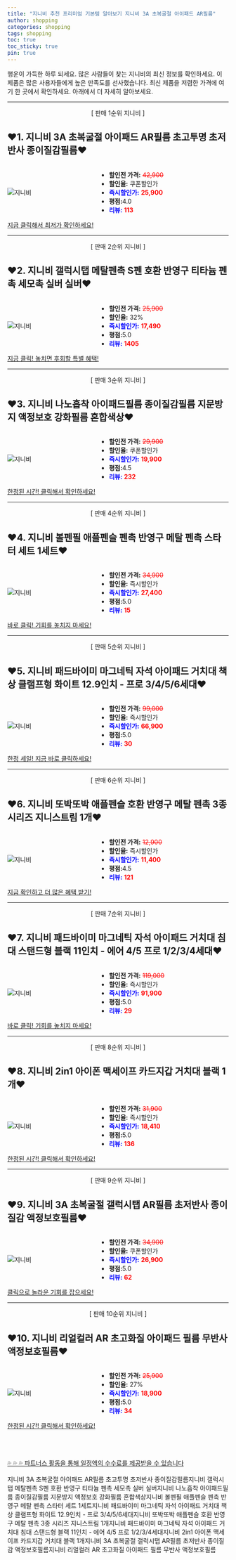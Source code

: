 ```yaml
---
title: "지니비 추천 프리미엄 기본템 알아보기 지니비 3A 초복굴절 아이패드 AR필름"
author: shopping
categories: shopping
tags: shopping
toc: true
toc_sticky: true
pin: true
---
```

행운이 가득한 하루 되세요. 많은 사람들이 찾는 지니비의 최신 정보를 확인하세요. 이 제품은 많은 사용자들에게 높은 만족도를 선사했습니다. 최신 제품을 저렴한 가격에 여기 한 곳에서 확인하세요. 아래에서 더 자세히 알아보세요.

---
<p class="toplist" style="margin: 0 auto; display: block; width: fit-content;">[ 판매 1순위 지니비 ]</p>

<h2><strong>❤️1. 지니비 3A 초복굴절 아이패드 AR필름 초고투명 초저반사 종이질감필름❤️</strong></h2>

<div style="display: flex; align-items: center;">
    <div style="flex: 0.4;">
        <img src="https://thumbnail10.coupangcdn.com/thumbnails/remote/230x230ex/image/vendor_inventory/df77/c1b4e86833b93da4ed9bd2ee88a5bf15e8321509a117cac99f5f51f8d593.jpg" alt="지니비" style="max-width: 100%;">
    </div>
    <div style="flex: 0.6; margin-left: 10px;">
        <ul>
            <li><strong>할인전 가격:</strong> <del style="color: red;">42,900</del></li>
            <li><strong>할인율:</strong> 쿠폰할인가</li>
            <li><span style='color:blue'><strong>즉시할인가:</strong></span> <span style='color:red'><strong>25,900</strong></span></li>
            <li><strong>평점:</strong>4.0</li>
            <li><span style='color:blue'><strong>리뷰:</strong></span> <span style='color:red'><strong>113</strong></span></li>
        </ul>
    </div>
</div>
<div class="center">
    <a href="https://William4Davisa.github.io?lptag=AF9450613&subid=githubio&pageKey=7900330471&traceid=V0-153&itemId=21649215312&vendorItemId=90143674706" class="myButton">
        지금 클릭해서 최저가 확인하세요!
    </a>
</div>


---
<p class="toplist" style="margin: 0 auto; display: block; width: fit-content;">[ 판매 2순위 지니비 ]</p>

<h2><strong>❤️2. 지니비 갤럭시탭 메탈펜촉 S펜 호환 반영구 티타늄 펜촉 세모촉 실버 실버❤️</strong></h2>

<div style="display: flex; align-items: center;">
    <div style="flex: 0.4;">
        <img src="https://thumbnail6.coupangcdn.com/thumbnails/remote/230x230ex/image/vendor_inventory/608f/6bc96b13368a2844423fd530ea8f1ae5e17181cf093bf20ec5510d7fcc4b.jpg" alt="지니비" style="max-width: 100%;">
    </div>
    <div style="flex: 0.6; margin-left: 10px;">
        <ul>
            <li><strong>할인전 가격:</strong> <del style="color: red;">25,900</del></li>
            <li><strong>할인율:</strong> 32%</li>
            <li><span style='color:blue'><strong>즉시할인가:</strong></span> <span style='color:red'><strong>17,490</strong></span></li>
            <li><strong>평점:</strong>5.0</li>
            <li><span style='color:blue'><strong>리뷰:</strong></span> <span style='color:red'><strong>1405</strong></span></li>
        </ul>
    </div>
</div>
<div class="center">
    <a href="https://William4Davisa.github.io?lptag=AF9450613&subid=githubio&pageKey=7247501215&traceid=V0-153&itemId=18428284642&vendorItemId=85573422025" class="myButton">
        지금 클릭! 놓치면 후회할 특별 혜택!
    </a>
</div>


---
<p class="toplist" style="margin: 0 auto; display: block; width: fit-content;">[ 판매 3순위 지니비 ]</p>

<h2><strong>❤️3. 지니비 나노흡착 아이패드필름 종이질감필름 지문방지 액정보호 강화필름 혼합색상❤️</strong></h2>

<div style="display: flex; align-items: center;">
    <div style="flex: 0.4;">
        <img src="https://thumbnail6.coupangcdn.com/thumbnails/remote/230x230ex/image/vendor_inventory/0fd8/e21106d9a1193ca9dddf50afa628fc91f8fda09b2cea17537ae921990d36.jpg" alt="지니비" style="max-width: 100%;">
    </div>
    <div style="flex: 0.6; margin-left: 10px;">
        <ul>
            <li><strong>할인전 가격:</strong> <del style="color: red;">29,900</del></li>
            <li><strong>할인율:</strong> 쿠폰할인가</li>
            <li><span style='color:blue'><strong>즉시할인가:</strong></span> <span style='color:red'><strong>19,900</strong></span></li>
            <li><strong>평점:</strong>4.5</li>
            <li><span style='color:blue'><strong>리뷰:</strong></span> <span style='color:red'><strong>232</strong></span></li>
        </ul>
    </div>
</div>
<div class="center">
    <a href="https://William4Davisa.github.io?lptag=AF9450613&subid=githubio&pageKey=7360258906&traceid=V0-153&itemId=18961251580&vendorItemId=87357347166" class="myButton">
        한정된 시간! 클릭해서 확인하세요!
    </a>
</div>


---
<p class="toplist" style="margin: 0 auto; display: block; width: fit-content;">[ 판매 4순위 지니비 ]</p>

<h2><strong>❤️4. 지니비 볼펜필 애플펜슬 펜촉 반영구 메탈 펜촉 스타터 세트 1세트❤️</strong></h2>

<div style="display: flex; align-items: center;">
    <div style="flex: 0.4;">
        <img src="https://thumbnail10.coupangcdn.com/thumbnails/remote/230x230ex/image/vendor_inventory/9ac8/edca263689305ee11dd3c28fa18b218f4a40ecb1957d401e63cd7187d83e.jpg" alt="지니비" style="max-width: 100%;">
    </div>
    <div style="flex: 0.6; margin-left: 10px;">
        <ul>
            <li><strong>할인전 가격:</strong> <del style="color: red;">34,900</del></li>
            <li><strong>할인율:</strong> 즉시할인가</li>
            <li><span style='color:blue'><strong>즉시할인가:</strong></span> <span style='color:red'><strong>27,400</strong></span></li>
            <li><strong>평점:</strong>5.0</li>
            <li><span style='color:blue'><strong>리뷰:</strong></span> <span style='color:red'><strong>15</strong></span></li>
        </ul>
    </div>
</div>
<div class="center">
    <a href="https://William4Davisa.github.io?lptag=AF9450613&subid=githubio&pageKey=8011198529&traceid=V0-153&itemId=22351001854&vendorItemId=89396352033" class="myButton">
        바로 클릭! 기회를 놓치지 마세요!
    </a>
</div>


---
<p class="toplist" style="margin: 0 auto; display: block; width: fit-content;">[ 판매 5순위 지니비 ]</p>

<h2><strong>❤️5. 지니비 패드바이미 마그네틱 자석 아이패드 거치대 책상 클램프형 화이트 12.9인치 - 프로 3/4/5/6세대❤️</strong></h2>

<div style="display: flex; align-items: center;">
    <div style="flex: 0.4;">
        <img src="https://thumbnail7.coupangcdn.com/thumbnails/remote/230x230ex/image/vendor_inventory/37ef/877f50c6096b9e8b7778a9f237ee95ed5a401d14e1a4797cbf97adbe4d75.jpg" alt="지니비" style="max-width: 100%;">
    </div>
    <div style="flex: 0.6; margin-left: 10px;">
        <ul>
            <li><strong>할인전 가격:</strong> <del style="color: red;">99,000</del></li>
            <li><strong>할인율:</strong> 즉시할인가</li>
            <li><span style='color:blue'><strong>즉시할인가:</strong></span> <span style='color:red'><strong>66,900</strong></span></li>
            <li><strong>평점:</strong>5.0</li>
            <li><span style='color:blue'><strong>리뷰:</strong></span> <span style='color:red'><strong>30</strong></span></li>
        </ul>
    </div>
</div>
<div class="center">
    <a href="https://William4Davisa.github.io?lptag=AF9450613&subid=githubio&pageKey=8085573993&traceid=V0-153&itemId=22816056454&vendorItemId=90143498363" class="myButton">
        한정 세일! 지금 바로 클릭하세요!
    </a>
</div>


---
<p class="toplist" style="margin: 0 auto; display: block; width: fit-content;">[ 판매 6순위 지니비 ]</p>

<h2><strong>❤️6. 지니비 또박또박 애플펜슬 호환 반영구 메탈 펜촉 3종 시리즈 지니스트림 1개❤️</strong></h2>

<div style="display: flex; align-items: center;">
    <div style="flex: 0.4;">
        <img src="https://thumbnail6.coupangcdn.com/thumbnails/remote/230x230ex/image/vendor_inventory/8cb6/77e3e29123c8d53b45a3652b927a78c843c1ef17dcaa8c3400899566f0cf.jpg" alt="지니비" style="max-width: 100%;">
    </div>
    <div style="flex: 0.6; margin-left: 10px;">
        <ul>
            <li><strong>할인전 가격:</strong> <del style="color: red;">12,900</del></li>
            <li><strong>할인율:</strong> 즉시할인가</li>
            <li><span style='color:blue'><strong>즉시할인가:</strong></span> <span style='color:red'><strong>11,400</strong></span></li>
            <li><strong>평점:</strong>4.5</li>
            <li><span style='color:blue'><strong>리뷰:</strong></span> <span style='color:red'><strong>121</strong></span></li>
        </ul>
    </div>
</div>
<div class="center">
    <a href="https://William4Davisa.github.io?lptag=AF9450613&subid=githubio&pageKey=6813973116&traceid=V0-153&itemId=16127988686&vendorItemId=89058748434" class="myButton">
        지금 확인하고 더 많은 혜택 받기!
    </a>
</div>


---
<p class="toplist" style="margin: 0 auto; display: block; width: fit-content;">[ 판매 7순위 지니비 ]</p>

<h2><strong>❤️7. 지니비 패드바이미 마그네틱 자석 아이패드 거치대 침대 스탠드형 블랙 11인치 - 에어 4/5 프로 1/2/3/4세대❤️</strong></h2>

<div style="display: flex; align-items: center;">
    <div style="flex: 0.4;">
        <img src="https://thumbnail9.coupangcdn.com/thumbnails/remote/230x230ex/image/vendor_inventory/e6a6/f6eb49ea8055e782aa7a5d3f01efc5da04870640982e4617f070858858a2.jpg" alt="지니비" style="max-width: 100%;">
    </div>
    <div style="flex: 0.6; margin-left: 10px;">
        <ul>
            <li><strong>할인전 가격:</strong> <del style="color: red;">119,000</del></li>
            <li><strong>할인율:</strong> 즉시할인가</li>
            <li><span style='color:blue'><strong>즉시할인가:</strong></span> <span style='color:red'><strong>91,900</strong></span></li>
            <li><strong>평점:</strong>5.0</li>
            <li><span style='color:blue'><strong>리뷰:</strong></span> <span style='color:red'><strong>29</strong></span></li>
        </ul>
    </div>
</div>
<div class="center">
    <a href="https://William4Davisa.github.io?lptag=AF9450613&subid=githubio&pageKey=8085584670&traceid=V0-153&itemId=22816108735&vendorItemId=90143512538" class="myButton">
        바로 클릭! 기회를 놓치지 마세요!
    </a>
</div>


---
<p class="toplist" style="margin: 0 auto; display: block; width: fit-content;">[ 판매 8순위 지니비 ]</p>

<h2><strong>❤️8. 지니비 2in1 아이폰 맥세이프 카드지갑 거치대 블랙 1개❤️</strong></h2>

<div style="display: flex; align-items: center;">
    <div style="flex: 0.4;">
        <img src="https://thumbnail7.coupangcdn.com/thumbnails/remote/230x230ex/image/vendor_inventory/3744/e1313db8325771901e0c17e740b6860549bf4c224feab96a2ca4ae303829.jpeg" alt="지니비" style="max-width: 100%;">
    </div>
    <div style="flex: 0.6; margin-left: 10px;">
        <ul>
            <li><strong>할인전 가격:</strong> <del style="color: red;">31,900</del></li>
            <li><strong>할인율:</strong> 즉시할인가</li>
            <li><span style='color:blue'><strong>즉시할인가:</strong></span> <span style='color:red'><strong>18,410</strong></span></li>
            <li><strong>평점:</strong>5.0</li>
            <li><span style='color:blue'><strong>리뷰:</strong></span> <span style='color:red'><strong>136</strong></span></li>
        </ul>
    </div>
</div>
<div class="center">
    <a href="https://William4Davisa.github.io?lptag=AF9450613&subid=githubio&pageKey=7170554602&traceid=V0-153&itemId=18063924930&vendorItemId=85227357427" class="myButton">
        한정된 시간! 클릭해서 확인하세요!
    </a>
</div>


---
<p class="toplist" style="margin: 0 auto; display: block; width: fit-content;">[ 판매 9순위 지니비 ]</p>

<h2><strong>❤️9. 지니비 3A 초복굴절 갤럭시탭 AR필름 초저반사 종이질감 액정보호필름❤️</strong></h2>

<div style="display: flex; align-items: center;">
    <div style="flex: 0.4;">
        <img src="https://thumbnail10.coupangcdn.com/thumbnails/remote/230x230ex/image/vendor_inventory/efaf/d3ddd7be736d8d50e9c61f80e790643c0b55503e8b9615299f520eb21374.jpg" alt="지니비" style="max-width: 100%;">
    </div>
    <div style="flex: 0.6; margin-left: 10px;">
        <ul>
            <li><strong>할인전 가격:</strong> <del style="color: red;">34,900</del></li>
            <li><strong>할인율:</strong> 쿠폰할인가</li>
            <li><span style='color:blue'><strong>즉시할인가:</strong></span> <span style='color:red'><strong>26,900</strong></span></li>
            <li><strong>평점:</strong>5.0</li>
            <li><span style='color:blue'><strong>리뷰:</strong></span> <span style='color:red'><strong>62</strong></span></li>
        </ul>
    </div>
</div>
<div class="center">
    <a href="https://William4Davisa.github.io?lptag=AF9450613&subid=githubio&pageKey=8113327979&traceid=V0-153&itemId=22992725989&vendorItemId=90187530651" class="myButton">
        클릭으로 놀라운 기회를 잡으세요!
    </a>
</div>


---
<p class="toplist" style="margin: 0 auto; display: block; width: fit-content;">[ 판매 10순위 지니비 ]</p>

<h2><strong>❤️10. 지니비 리얼컬러 AR 초고화질 아이패드 필름 무반사 액정보호필름❤️</strong></h2>

<div style="display: flex; align-items: center;">
    <div style="flex: 0.4;">
        <img src="https://thumbnail6.coupangcdn.com/thumbnails/remote/230x230ex/image/vendor_inventory/00c3/cb2c44c8db2c0b8a0298d0592a250243ba0790af32108d0cf8276e3ad88d.jpg" alt="지니비" style="max-width: 100%;">
    </div>
    <div style="flex: 0.6; margin-left: 10px;">
        <ul>
            <li><strong>할인전 가격:</strong> <del style="color: red;">25,900</del></li>
            <li><strong>할인율:</strong> 27%</li>
            <li><span style='color:blue'><strong>즉시할인가:</strong></span> <span style='color:red'><strong>18,900</strong></span></li>
            <li><strong>평점:</strong>5.0</li>
            <li><span style='color:blue'><strong>리뷰:</strong></span> <span style='color:red'><strong>34</strong></span></li>
        </ul>
    </div>
</div>
<div class="center">
    <a href="https://William4Davisa.github.io?lptag=AF9450613&subid=githubio&pageKey=8201886730&traceid=V0-153&itemId=23514579886&vendorItemId=90678554783" class="myButton">
        한정된 시간! 클릭해서 확인하세요!
    </a>
</div>

<br><br><br>[💦 💦 💦 파트너스 활동을 통해 일정액의 수수료를 제공받을 수 있습니다](https://link.coupang.com/a/bcpT2c)<br><br>지니비 3A 초복굴절 아이패드 AR필름 초고투명 초저반사 종이질감필름지니비 갤럭시탭 메탈펜촉 S펜 호환 반영구 티타늄 펜촉 세모촉 실버 실버지니비 나노흡착 아이패드필름 종이질감필름 지문방지 액정보호 강화필름 혼합색상지니비 볼펜필 애플펜슬 펜촉 반영구 메탈 펜촉 스타터 세트 1세트지니비 패드바이미 마그네틱 자석 아이패드 거치대 책상 클램프형 화이트 12.9인치 - 프로 3/4/5/6세대지니비 또박또박 애플펜슬 호환 반영구 메탈 펜촉 3종 시리즈 지니스트림 1개지니비 패드바이미 마그네틱 자석 아이패드 거치대 침대 스탠드형 블랙 11인치 - 에어 4/5 프로 1/2/3/4세대지니비 2in1 아이폰 맥세이프 카드지갑 거치대 블랙 1개지니비 3A 초복굴절 갤럭시탭 AR필름 초저반사 종이질감 액정보호필름지니비 리얼컬러 AR 초고화질 아이패드 필름 무반사 액정보호필름